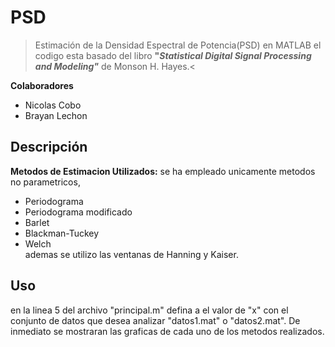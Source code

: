 # PSD
>Estimación de la Densidad Espectral de Potencia(PSD)  en MATLAB el codigo esta basado del libro  **"*Statistical Digital Signal Processing and Modeling"*** de Monson H. Hayes.<

**Colaboradores**
- Nicolas Cobo
- Brayan Lechon

## Descripción
**Metodos de Estimacion Utilizados:** se ha empleado unicamente  metodos no parametricos,
- Periodograma
- Periodograma modificado 
- Barlet
- Blackman-Tuckey 
- Welch  
ademas se utilizo las ventanas de Hanning y Kaiser.

## Uso
en la linea 5 del archivo "principal.m"  defina a el valor de "x" con el conjunto de datos que desea analizar  "datos1.mat" o "datos2.mat". De inmediato se mostraran las graficas de cada uno de los metodos realizados.
